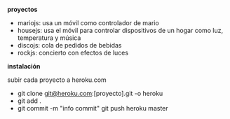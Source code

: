 **proyectos**

* mariojs: usa un móvil como controlador de mario
* housejs: usa el móvil para controlar dispositivos de un hogar como luz, temperatura y música
* discojs: cola de pedidos de bebidas
* rockjs: concierto con efectos de luces

**instalación**

subir cada proyecto a heroku.com

* git clone git@heroku.com:[proyecto].git -o heroku* git add .* git commit -m "info commit" git push heroku master